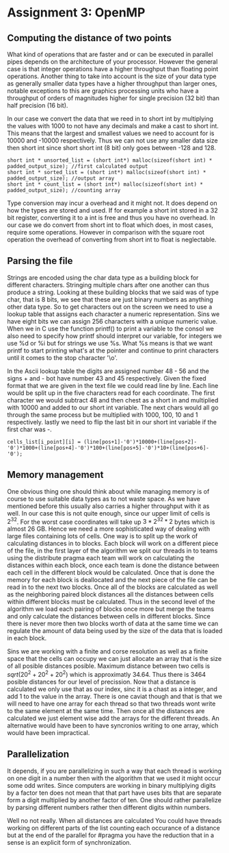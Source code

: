 # Assignment 3: OpenMP

## Computing the distance of two points
What kind of operations that are faster and or can be executed in parallel pipes depends
on the architecture of your processor. However the general case is that integer operations have a higher throughput than floating point operations. Another thing to take into account is the size of your data type as generally smaller data types have a higher throughput than larger ones, notable exceptions to this are graphics processing units who have a throughput of orders of magnitudes higher for single precision (32 bit) than half precision (16 bit).

In our case we convert the data that we reed in to short int by multiplying the values with 1000 to not have any decimals and make a cast to short int. This means that the largest and smallest values we need to account for is 10000 and -10000 respectively. Thus we can not use any smaller data size then short int since short short int (8 bit) only goes between -128 and 128.
~~~
short int * unsorted_list = (short int*) malloc(sizeof(short int) * padded_output_size); //first calculated output
short int * sorted_list = (short int*) malloc(sizeof(short int) * padded_output_size); //output array
short int * count_list = (short int*) malloc(sizeof(short int) * padded_output_size); //counting array
~~~
Type conversion may incur a  overhead and it might not. It does depend on how the types are stored and used. If for example a short int stored in a 32 bit register, converting it to a int is free and thus you have no overhead. In our case we do convert from short int to float which does, in most cases, require some operations. However in comparison with the square root operation the overhead of converting from short int to float is neglectable.



## Parsing the file
Strings are encoded using the char data type as a building block for different characters. Stringing multiple chars after one another can thus produce a string. Looking at these building blocks that we said was of type char, that is 8 bits, we see that these are just binary numbers as anything other data type. So to get characters out on the screen we need to use a lookup table that assigns each character a numeric representation. Sins we have eight bits we can assign 256 characters with a unique numeric value. When we in C use the function printf() to print a variable to the consol we also need to specify how printf should interpret our variable, for integers we use %d or %i but for strings we use %s. What %s means is that we want printf to start printing what's at the pointer and continue to print characters until it comes to the stop character '\o'.

In the Ascii lookup table the digits are assigned number 48 - 56 and the signs + and - bot have number 43 and 45 respectively. Given the fixed format that we are given in the text file we could read line by line. Each line would be split up in the five characters read for each coordinate. The first character we would subtract 48 and then chest as a short in and multiplied with 10000 and added to our short int variable. The next chars would all go through the same process but be multiplied with 1000, 100, 10 and 1 respectively. lastly we need to flip the last bit in our short int variable if the first char was -.

~~~
cells_list[i_point][i] = (line[pos+1]-'0')*10000+(line[pos+2]-'0')*1000+(line[pos+4]-'0')*100+(line[pos+5]-'0')*10+(line[pos+6]-'0');
~~~
## Memory management
One obvious thing one should think about while managing memory is of course to use suitable data types as to not waste space. As we have mentioned before this usually also carries a higher throughput with it as well. In our case this is not quite enough, since our upper limit of cells is $2^{32}$. For the worst case coordinates will take up $3*2^{32}*2$ bytes which is almost 26 GB. Hence we need a more sophisticated way of dealing with large files containing lots of cells. One way is to split up the work of calculating distances in to blocks. Each block will work on a different piece of the file, in the first layer of the algorithm we split our threads in to teams using the distribute pragma each team will work on calculating the distances within each block, once each team is done the distance between each cell in the different block would be calculated. Once that is done the memory for each block is deallocated and the next piece of the file can be read in to the next two blocks. Once all of the blocks are calculated as well as the neighboring paired block distances all the distances between cells within different blocks must be calculated. Thus in the second level of the algorithm we load each pairing of blocks once more but merge the teams and only calculate the distances between cells in different blocks. Since there is never more then two blocks worth of data at the same time we can regulate the amount of data being used by the size of the data that is loaded in each block.

Sins we are working with a finite and corse resolution as well as a finite space that the cells can occupy we can just allocate an array that is the size of all posible distances posible. Maximum distance between two cells is $sqrt(20^2+20^2+20^2)$ which is approximatly 34.64. Thus there is 3464 posible distances for our level of precission. Now that a distance is calculated we only use that as our index, sinc it is a chast as a integer, and add 1 to the value in the array. There is one caviat though and that is that we will need to have one array for each thread so that two threads wont write to the same element at the same time. Then once all the distances are calculated we just element wise add the arrays for the different threads. An alternative would have been to have syncronios writing to one array, which would have been impractical. 

## Parallelization
It depends, if you are parallelizing in such a way that each thread is working on one digit in a number then with the algorithm that we used it might occur some odd writes. Since computers are working in binary multiplying digits by a factor ten does not mean that that part have uses bits that are separate form a digit multiplied by another factor of ten. One should rather parallelize by parsing different numbers rather then different digits within numbers.

Well no not really. When all distances are calculated You could have threads working on different parts of the list counting each occurance of a distance but at the end of the parallel for #pragma you have the reduction that in a sense is an explicit form of synchronization.
